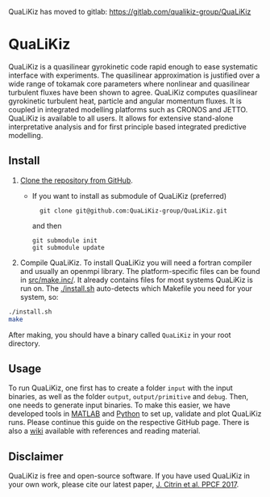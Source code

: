 QuaLiKiz has moved to gitlab: https://gitlab.com/qualikiz-group/QuaLiKiz

# QuaLiKiz
QuaLiKiz is a quasilinear gyrokinetic code rapid enough to ease systematic interface with experiments. The quasilinear approximation is justified over a wide range of tokamak core parameters where nonlinear and quasilinear turbulent fluxes have been shown to agree. QuaLiKiz computes quasilinear gyrokinetic turbulent heat, particle and angular momentum fluxes. It is coupled in integrated modelling platforms such as CRONOS and JETTO. QuaLiKiz is available to all users. It allows for extensive stand-alone interpretative analysis and for first principle based integrated predictive modelling.

## Install
1. [Clone the repository from GitHub](https://help.github.com/articles/cloning-a-repository/).
    * If you want to install as submodule of QuaLiKiz (preferred)

            git clone git@github.com:QuaLiKiz-group/QuaLiKiz.git

      and then

          git submodule init
          git submodule update

2. Compile QuaLiKiz. To install QuaLiKiz you will need a fortran compiler and usually an openmpi library. The platform-specific files can be found in [src/make.inc/](src/make.inc/). It already contains files for most systems QuaLiKiz is run on. The [./install.sh](./install.sh) auto-detects which Makefile you need for your system, so:

``` bash
./install.sh
make
````

After making, you should have a binary called `QuaLiKiz` in your root directory.

## Usage
To run QuaLiKiz, one first has to create a folder `input` with the input binaries, as well as the folder `output`, `output/primitive` and `debug`. Then, one needs to generate input binaries. To make this easier, we have developed tools in [MATLAB](https://github.com/QuaLiKiz-group/QuaLiKiz-matlabtools) and [Python](https://github.com/QuaLiKiz-group/QuaLiKiz-pythontools) to set up, validate and plot QuaLiKiz runs. Please continue this guide on the respective GitHub page. There is also a [wiki](https://github.com/Karel-van-de-Plassche/QuaLiKiz/wiki) available with references and reading material.

## Disclaimer
QuaLiKiz is free and open-source software. If you have used QuaLiKiz in your own work, please cite our latest paper, [J. Citrin et al. PPCF 2017](http://iopscience.iop.org/article/10.1088/1361-6587/aa8aeb).
